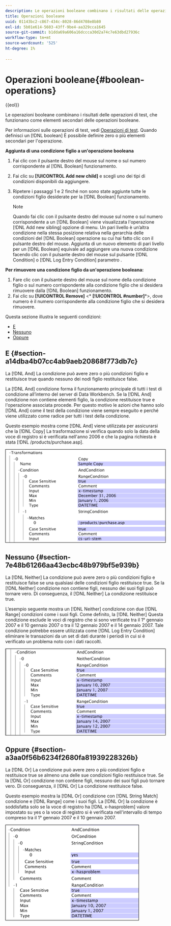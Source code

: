 ```yaml
---
description: Le operazioni booleane combinano i risultati delle operazioni di test, che funzionano come elementi secondari delle operazioni booleane.
title: Operazioni booleane
uuid: 01143bc2-c867-434c-8028-86d4708e8b80
exl-id: 5b01e614-5603-43ff-9be4-aa329cca1645
source-git-commit: b1dda69a606a16dccca30d2a74c7e63dbd27936c
workflow-type: tm+mt
source-wordcount: '525'
ht-degree: 1%

---
```


# Operazioni booleane{#boolean-operations}

{{eol}}

Le operazioni booleane combinano i risultati delle operazioni di test, che funzionano come elementi secondari delle operazioni booleane.

Per informazioni sulle operazioni di test, vedi [Operazioni di test](../../../../home/c-dataset-const-proc/c-conditions/c-test-ops/c-test-ops.md#concept-c4bf6cb9e7a94cc7ac49ca9b0b1a2144). Quando definisci un [!DNL boolean] È possibile definire zero o più elementi secondari per l&#39;operazione.

**Aggiunta di una condizione figlio a un&#39;operazione booleana**

1. Fai clic con il pulsante destro del mouse sul nome o sul numero corrispondente al [!DNL Boolean] funzionamento.
1. Fai clic su **[!UICONTROL Add new child]** e scegli uno dei tipi di condizioni disponibili da aggiungere.
1. Ripetere i passaggi 1 e 2 finché non sono state aggiunte tutte le condizioni figlio desiderate per la [!DNL Boolean] funzionamento.

   >[!NOTE]
   >
   >Quando fai clic con il pulsante destro del mouse sul nome o sul numero corrispondente a un [!DNL Boolean] viene visualizzata l&#39;operazione [!DNL Add new sibling] opzione di menu. Un pari livello è un’altra condizione nella stessa posizione relativa nella gerarchia delle condizioni del [!DNL Boolean] operazione su cui hai fatto clic con il pulsante destro del mouse. Aggiunta di un nuovo elemento di pari livello per un [!DNL Boolean] equivale ad aggiungere una nuova condizione facendo clic con il pulsante destro del mouse sul pulsante [!DNL Condition] o [!DNL Log Entry Condition] parametro .

**Per rimuovere una condizione figlio da un&#39;operazione booleana:**

1. Fare clic con il pulsante destro del mouse sul nome della condizione figlio o sul numero corrispondente alla condizione figlio che si desidera rimuovere dalla [!DNL Boolean] funzionamento.
1. Fai clic su **[!UICONTROL Remove]** &lt;* **[!UICONTROL #number]***>, dove numero è il numero corrispondente alla condizione figlio che si desidera rimuovere.

Questa sezione illustra le seguenti condizioni:

* [E](../../../../home/c-dataset-const-proc/c-conditions/c-test-ops/c-boolean-ops.md#section-a14dba4b07cc4ab9aeb20868f773db7c)
* [Nessuno](../../../../home/c-dataset-const-proc/c-conditions/c-test-ops/c-boolean-ops.md#section-7e48b61266aa43ecbc48b979bf5e939b)
* [Oppure](../../../../home/c-dataset-const-proc/c-conditions/c-test-ops/c-boolean-ops.md#section-a3aa0f56b6234f2680fa81939228326b)

## E {#section-a14dba4b07cc4ab9aeb20868f773db7c}

La [!DNL And] La condizione può avere zero o più condizioni figlio e restituisce true quando nessuno dei nodi figlio restituisce false.

La [!DNL And] condizione forma il funzionamento principale di tutti i test di condizione all’interno del server di Data Workbench. Se la [!DNL And] condizione non contiene elementi figlio, la condizione restituisce true e l&#39;operazione associata procede. Per questo motivo le azioni che hanno solo [!DNL And] come il test della condizione viene sempre eseguito e perché viene utilizzato come radice per tutti i test della condizione.

Questo esempio mostra come [!DNL And] viene utilizzata per assicurarsi che la [!DNL Copy] La trasformazione si verifica quando solo la data della voce di registro si è verificata nell&#39;anno 2006 e che la pagina richiesta è stata [!DNL /products/purchase.asp].

![](assets/cfg_Condition_AndCondition.png)

## Nessuno {#section-7e48b61266aa43ecbc48b979bf5e939b}

La [!DNL Neither] La condizione può avere zero o più condizioni figlio e restituisce false se una qualsiasi delle condizioni figlio restituisce true. Se la [!DNL Neither] condizione non contiene figli, nessuno dei suoi figli può tornare vero. Di conseguenza, il [!DNL Neither] La condizione restituisce true.

L’esempio seguente mostra un [!DNL Neither] condizione con due [!DNL Range] condizioni come i suoi figli. Come definito, la [!DNL Neither] Questa condizione esclude le voci di registro che si sono verificate tra il 1° gennaio 2007 e il 10 gennaio 2007 o tra il 12 gennaio 2007 e il 14 gennaio 2007. Tale condizione potrebbe essere utilizzata come [!DNL Log Entry Condition] eliminare le transazioni da un set di dati durante i periodi in cui si è verificato un problema noto con i dati raccolti.

![](assets/cfg_Condition_NeitherCondition.png)

## Oppure {#section-a3aa0f56b6234f2680fa81939228326b}

La [!DNL Or] La condizione può avere zero o più condizioni figlio e restituisce true se almeno una delle sue condizioni figlio restituisce true. Se la [!DNL Or] condizione non contiene figli, nessuno dei suoi figli può tornare vero. Di conseguenza, il [!DNL Or] La condizione restituisce false.

Questo esempio mostra la [!DNL Or] condizione con [!DNL String Match] condizione e [!DNL Range] come i suoi figli. La [!DNL Or] la condizione è soddisfatta solo se la voce di registro ha [!DNL x-hasproblem] valore impostato su yes o la voce di registro si è verificata nell&#39;intervallo di tempo compreso tra il 1° gennaio 2007 e il 10 gennaio 2007.

![](assets/cfg_Condition_OrCondition.png)
